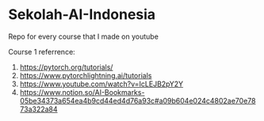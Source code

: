 # Sekolah-AI-Indonesia
Repo for every course that I made on youtube

Course 1 referrence:
1. https://pytorch.org/tutorials/
2. https://www.pytorchlightning.ai/tutorials
3. https://www.youtube.com/watch?v=IcLEJB2pY2Y
4. https://www.notion.so/AI-Bookmarks-05be34373a654ea4b9cd44ed4d76a93c#a09b604e024c4802ae70e7873a322a84
